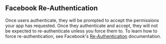 ## Facebook Re-Authentication
Once users authenticate, they will be prompted to accept the permissions your app has requested. Once they authenticate and accept, they will not be expected to re-authenticate unless you force them to. To learn how to force re-authentication, see Facebook's [Re-Authentication](https://developers.facebook.com/docs/facebook-login/reauthentication) documentation.
